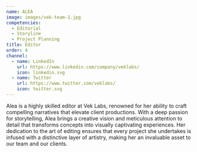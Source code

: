 ```yaml
---
name: ALEA
image: images/vek-team-1.jpg
competencies:
  - Editorial
  - Storyline
  - Project Planning
title: Editor
order: 4
channel:
  - name: LinkedIn
    url: https://www.linkedin.com/company/veklabs/
    icon: linkedin.svg
  - name: Twitter
    url: https://www.twitter.com/veklabs/
    icon: twitter.svg
---
```

Alea is a highly skilled editor at Vek Labs, renowned for her ability to craft compelling narratives that elevate client productions. With a deep passion for storytelling, Alea brings a creative vision and meticulous attention to detail that transforms concepts into visually captivating experiences. Her dedication to the art of editing ensures that every project she undertakes is infused with a distinctive layer of artistry, making her an invaluable asset to our team and our clients.
